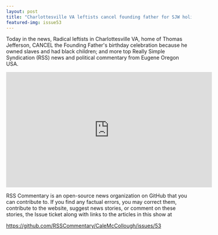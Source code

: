 ```yaml
---
layout: post
title: "Charlottesville VA leftists cancel founding father for SJW holiday: is the 4th of July next"
featured-img: issue53
---
```


Today in the news, Radical leftists in Charlottesville VA, home of Thomas Jefferson, CANCEL the Founding Father's birthday celebration because he owned slaves and had black children; and more top Really Simple Syndication (RSS) news and political commentary from Eugene Oregon USA.

<iframe width="560" height="315" src="https://www.youtube.com/embed/7Y0gckxXq_s" frameborder="0" allow="accelerometer; autoplay; encrypted-media; gyroscope; picture-in-picture" allowfullscreen></iframe>

RSS Commentary is an open-source news organization on GitHub that you can contribute to. If you find any factual errors, you may correct them, contribute to the website, suggest news stories, or comment on these stories, the Issue ticket along with links to the articles in this show at 

<https://github.com/RSSCommentary/CaleMcCollough/issues/53>
